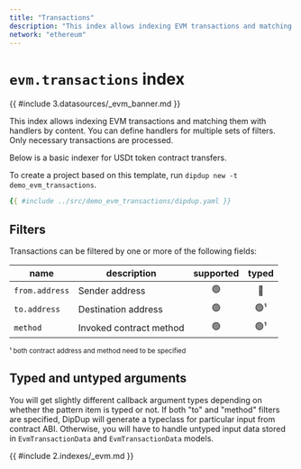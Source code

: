```yaml
---
title: "Transactions"
description: "This index allows indexing EVM transactions and matching them with handlers by content. You can define handlers for multiple sets of filters. Only necessary transactions are processed."
network: "ethereum"
---
```


# `evm.transactions` index

<!-- markdownlint-disable no-inline-html -->

{{ #include 3.datasources/_evm_banner.md }}

This index allows indexing EVM transactions and matching them with handlers by content. You can define handlers for multiple sets of filters. Only necessary transactions are processed.

Below is a basic indexer for USDt token contract transfers.

To create a project based on this template, run `dipdup new -t demo_evm_transactions`.

```yaml [dipdup.yaml]
{{ #include ../src/demo_evm_transactions/dipdup.yaml }}
```

## Filters

Transactions can be filtered by one or more of the following fields:

| name           | description             | supported | typed |
| -------------- | ----------------------- |:---------:|:-----:|
| `from.address` | Sender address          |     🟢    |   🔴  |
| `to.address`   | Destination address     |     🟢    |  🟢¹  |
| `method`       | Invoked contract method |     🟢    |  🟢¹  |

<sup>¹ both contract address and method need to be specified</sup>

## Typed and untyped arguments

You will get slightly different callback argument types depending on whether the pattern item is typed or not. If both "to" and "method" filters are specified, DipDup will generate a typeclass for particular input from contract ABI. Otherwise, you will have to handle untyped input data stored in `EvmTransactionData` and `EvmTransactionData` models.

{{ #include 2.indexes/_evm.md }}
